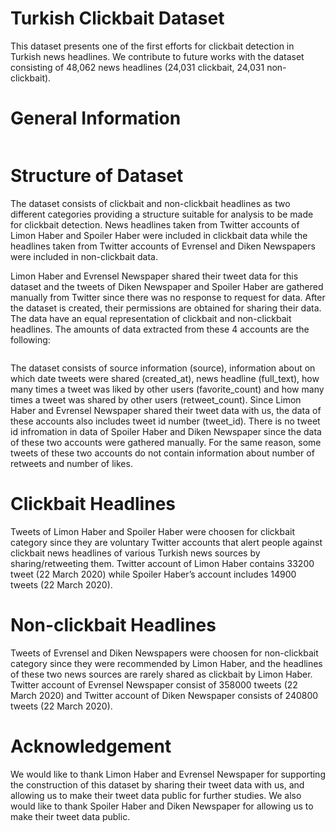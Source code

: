 # Turkish Clickbait Dataset
This dataset presents one of the first efforts for clickbait detection in Turkish news headlines. We contribute to future works with the dataset consisting of 48,062 news headlines (24,031 clickbait, 24,031 non-clickbait).

# General Information
![]()

# Structure of Dataset
The dataset consists of clickbait and non-clickbait headlines as two different categories providing a structure suitable for analysis to be made for clickbait detection. News headlines taken from Twitter accounts of Limon Haber and Spoiler Haber were included in clickbait data while the headlines taken from Twitter accounts of Evrensel and Diken Newspapers were included in non-clickbait data. 

Limon Haber and Evrensel Newspaper shared their tweet data for this dataset and the tweets of Diken Newspaper and Spoiler Haber are gathered manually from Twitter since there was no response to request for data. After the dataset is created, their permissions are obtained for sharing their data. The data have an equal representation of clickbait and non-clickbait headlines. The amounts of data extracted from these 4 accounts are the following:

![]()

The dataset consists of source information (source), information about on which date tweets were shared (created_at), news headline (full_text), how many times a tweet was liked by other users (favorite_count) and how many times a tweet was shared by other users (retweet_count). Since Limon Haber and Evrensel Newspaper shared their tweet data with us, the data of these accounts also includes tweet id number (tweet_id). There is no tweet id infromation in data of Spoiler Haber and Diken Newspaper since the data of these two accounts were gathered manually. For the same reason, some tweets of these two accounts do not contain information about number of retweets and number of likes. 

# Clickbait Headlines
Tweets of Limon Haber and Spoiler Haber were choosen for clickbait category since they are voluntary Twitter accounts that alert people against clickbait news headlines of various Turkish news sources by sharing/retweeting them. Twitter account of Limon Haber contains 33200 tweet (22 March 2020) while Spoiler Haber’s account includes 14900 tweets (22 March 2020).

# Non-clickbait Headlines
Tweets of Evrensel and Diken Newspapers were choosen for non-clickbait category since they were recommended by Limon Haber, and the headlines of these two news sources are rarely shared as clickbait by Limon Haber. Twitter account of Evrensel Newspaper consist of 358000 tweets (22 March 2020) and Twitter account of Diken Newspaper consists of 240800 tweets (22 March 2020).

# Acknowledgement
We would like to thank Limon Haber and Evrensel Newspaper for supporting the construction of this dataset by sharing their tweet data with us, and allowing us to make their tweet data public for further studies. We also would like to thank Spoiler Haber and Diken Newspaper for allowing us to make their tweet data public.

